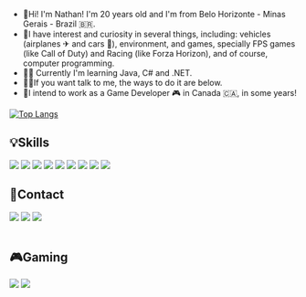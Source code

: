 - 👋Hi! I'm Nathan! I'm 20 years old and I'm from Belo Horizonte - Minas Gerais - Brazil 🇧🇷.
- 👀I have interest and curiosity in several things, including: vehicles (airplanes ✈ and cars 🚗), environment, and games, specially FPS games (like Call of Duty) and Racing (like Forza Horizon), and of course, computer programming.
- 👨‍💻 Currently I'm learning Java, C# and .NET.
- 🐱‍💻If you want talk to me, the ways to do it are below.
- 📆I intend to work as a Game Developer 🎮 in Canada 🇨🇦, in some years!

[![Top Langs](https://github-readme-stats.vercel.app/api/top-langs/?username=nathannsil)](https://github.com/nathannsil/github-readme-stats)

## 💡Skills
 <a href="https://github.com/nATHANnSil" target="_blank"><img src="https://img.shields.io/badge/C-00599C?style=for-the-badge&logo=c&logoColor=white" target="_blank"></a> 
 <a href="https://github.com/nATHANnSil" target="_blank"><img src="https://img.shields.io/badge/C%2B%2B-00599C?style=for-the-badge&logo=c%2B%2B&logoColor=white" target="_blank"></a>
 <a href="https://github.com/nATHANnSil" target="_blank"><img src="https://img.shields.io/badge/C%23-239120?style=for-the-badge&logo=c-sharp&logoColor=white" target="_blank"></a> 
 <a href="https://github.com/nATHANnSil" target="_blank"><img src="https://img.shields.io/badge/.NET-5C2D91?style=for-the-badge&logo=.net&logoColor=white" target="_blank"></a> 
 <a href="https://github.com/nATHANnSil" target="_blank"><img src="https://img.shields.io/badge/HTML5-E34F26?style=for-the-badge&logo=html5&logoColor=white" target="_blank"></a> 
 <a href="https://github.com/nATHANnSil" target="_blank"><img src="https://img.shields.io/badge/CSS3-1572B6?style=for-the-badge&logo=css3&logoColor=white" target="_blank"></a> 
  <a href="https://github.com/nATHANnSil" target="_blank"><img src="https://img.shields.io/badge/Java-ED8B00?style=for-the-badge&logo=java&logoColor=white" target="_blank"></a> 
  <a href="https://github.com/nATHANnSil" target="_blank"><img src="https://img.shields.io/badge/MySQL-00000F?style=for-the-badge&logo=mysql&logoColor=white" target="_blank"></a>
  <a href="https://github.com/nATHANnSil" target="_blank"><img src="https://img.shields.io/badge/Unity-100000?style=for-the-badge&logo=unity&logoColor=white" target="_blank"></a>
   


## 📱Contact 
<div> 
  <a href="https://www.linkedin.com/in/nathan-o-982131145/" target="_blank"><img src="https://img.shields.io/badge/LinkedIn-0077B5?style=for-the-badge&logo=linkedin&logoColor=white" target="_blank"></a> 
  <a href ="mailto: nathanoliveira2002@hotmail.com"><img src="https://img.shields.io/badge/Microsoft_Outlook-0078D4?style=for-the-badge&logo=microsoft-outlook&logoColor=white" target="_blank"></a>
  <a href="https://instagram.com/nathan_oliveira66?utm_medium=copy_link"><img src="https://img.shields.io/badge/Instagram-E4405F?style=for-the-badge&logo=instagram&logoColor=white" target="_blank"></a>
 </br>
</br>
 </div>
 
 ## 🎮Gaming
 
 <a href="https://steamcommunity.com/id/nATHANnSil/" target="_blank"><img src="https://img.shields.io/badge/Steam-000000?style=for-the-badge&logo=steam&logoColor=white" target="_blank"></a> 
 <a href="nATHANn Sil" target="_blank"><img src="https://img.shields.io/badge/Xbox-107C10?style=for-the-badge&logo=xbox&logoColor=white" target="_blank"></a> 
 
 
 <!--- ## 🐱‍💻My PC Specs
 
 DESKTOP: Custom
-   Processor: Intel Core i3-10100F (3.6GHz)
-   Graphics: Palit NVIDIA GTX 1050 Ti 4GB
-   Motherboard: MSI B560M-A Pro 
-   Memory: 8 GB GEIL Super Luce RGB 3600MHz and 8GB Atermiter 2666MHz
-   SSD: King Spec 128GB
-   HDD: Seagate 2TB
-   Power Supply: CORSAIR VS 450, 80 Plus White, 450W
-   Mouse: Logitech G203 
-   Keyboard: Target TEC-9 RGB
-   OS: Windows 10
 ---> 
<!---
nATHANnSil/nATHANnSil is a ✨ special ✨ repository because its `README.md` (this file) appears on your GitHub profile.
You can click the Preview link to take a look at your changes.
--->

<!-- https://camo.githubusercontent.com/3e2117f8e7f11eeb55c8f71b9f8e39d7e7767cde7255482915fb9c0df3998083/68747470733a2f2f6d656469612e67697068792e636f6d2f6d656469612f6c343451717a36674f364a6956563370752f67697068792e676966 --->



